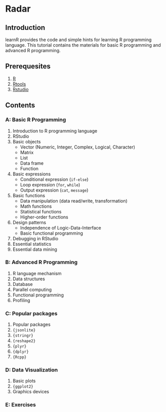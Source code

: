 # Radar

## Introduction

learnR provides the code and simple hints for learning R programming language. This tutorial contains the materials for basic R programming and advanced R programming. 

## Prerequesites

1. [R](http://mirrors.xmu.edu.cn/CRAN/bin/windows/base/)
2. [Rtools](http://mirrors.xmu.edu.cn/CRAN/bin/windows/Rtools/Rtools31.exe)
3. [Rstudio](http://www.rstudio.com/ide/download/preview)

## Contents

### A: Basic R Programming

1. Introduction to R programming language
2. RStudio
3. Basic objects
    - Vector (Numeric, Integer, Complex, Logical, Character)
    - Matrix
    - List
    - Data frame
    - Function
4. Basic expressions
    - Conditional expression (`if-else`)
    - Loop expression (`for`, `while`)
    - Output expression (`cat`, `message`)
5. Basic functions
    - Data manipulation (data read/write, transformation)
    - Math functions
    - Statistical functions
    - Higher-order functions
6. Design patterns
    - Independence of Logic-Data-Interface
    - Basic functional programming
7. Debugging in RStudio
8. Essential statistics
9. Essential data mining

### B: Advanced R Programming

1. R language mechanism
2. Data structures
3. Database
4. Parallel computing
6. Functional programming
7. Profiling

### C: Popular packages

1. Popular packages
2. `{jsonlite}`
3. `{stringr}`
4. `{reshape2}`
5. `{plyr}`
6. `{dplyr}`
7. `{Rcpp}`

### D: Data Visualization

1. Basic plots
2. `{ggplot2}`
3. Graphics devices

### E: Exercises
